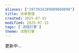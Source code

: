 ```yaml
---
aliases: ["1973934289009060098"]
title: 派单管理
created: 2025-07-15
modified: 2025-07-15
tags: ['流程引擎']
theme: 流程引擎
---
```


更新中...
